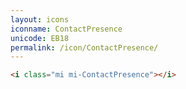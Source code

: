 ```yaml
---
layout: icons
iconname: ContactPresence
unicode: EB18
permalink: /icon/ContactPresence/
---
```


``` html
<i class="mi mi-ContactPresence"></i>
```
